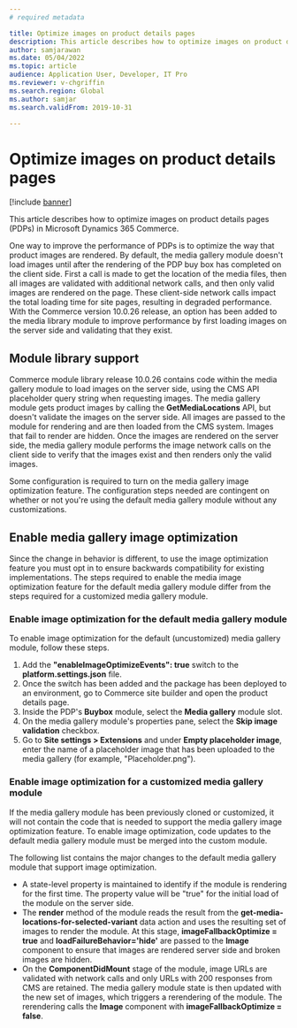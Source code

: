 ```yaml
---
# required metadata

title: Optimize images on product details pages
description: This article describes how to optimize images on product details pages in Microsoft Dynamics 365 Commerce.
author: samjarawan
ms.date: 05/04/2022
ms.topic: article
audience: Application User, Developer, IT Pro
ms.reviewer: v-chgriffin
ms.search.region: Global
ms.author: samjar
ms.search.validFrom: 2019-10-31

---
```

# Optimize images on product details pages

[!include [banner](../includes/banner.md)]

This article describes how to optimize images on product details pages (PDPs) in Microsoft Dynamics 365 Commerce.

One way to improve the performance of PDPs is to optimize the way that product images are rendered. By default, the media gallery module doesn't load images until after the rendering of the PDP buy box has completed on the client side. First a call is made to get the location of the media files, then all images are validated with additional network calls, and then only valid images are rendered on the page. These client-side network calls impact the total loading time for site pages, resulting in degraded performance. With the Commerce version 10.0.26 release, an option has been added to the media library module to improve performance by first loading images on the server side and validating that they exist.

## Module library support

Commerce module library release 10.0.26 contains code within the media gallery module to load images on the server side, using the CMS API placeholder query string when requesting images. The media gallery module gets product images by calling the **GetMediaLocations** API, but doesn't validate the images on the server side. All images are passed to the module for rendering and are then loaded from the CMS system. Images that fail to render are hidden. Once the images are rendered on the server side, the media gallery module performs the image network calls on the client side to verify that the images exist and then renders only the valid images.

Some configuration is required to turn on the media gallery image optimization feature. The configuration steps needed are contingent on whether or not you're using the default media gallery module without any customizations.

## Enable media gallery image optimization

Since the change in behavior is different, to use the image optimization feature you must opt in to ensure backwards compatibility for existing implementations. The steps required to enable the media image optimization feature for the default media gallery module differ from the steps required for a customized media gallery module.

### Enable image optimization for the default media gallery module

To enable image optimization for the default (uncustomized) media gallery module, follow these steps.

1. Add the **"enableImageOptimizeEvents": true** switch to the **platform.settings.json** file.  
1. Once the switch has been added and the package has been deployed to an environment, go to Commerce site builder and open the product details page. 
1. Inside the PDP's **Buybox** module, select the **Media gallery** module slot.
1. On the media gallery module's properties pane, select the **Skip image validation** checkbox.
1. Go to **Site settings \> Extensions** and under **Empty placeholder image**, enter the name of a placeholder image that has been uploaded to the media gallery (for example, "Placeholder.png").

### Enable image optimization for a customized media gallery module

If the media gallery module has been previously cloned or customized, it will not contain the code that is needed to support the media gallery image optimization feature. To enable image optimization, code updates to the default media gallery module must be merged into the custom module.

The following list contains the major changes to the default media gallery module that support image optimization.

- A state-level property is maintained to identify if the module is rendering for the first time. The property value will be "true" for the initial load of the module on the server side.
- The **render** method of the module reads the result from the **get-media-locations-for-selected-variant** data action and uses the resulting set of images to render the module. At this stage, **imageFallbackOptimize = true** and **loadFailureBehavior='hide'** are passed to the **Image** component to ensure that images are rendered server side and broken images are hidden.
- On the **ComponentDidMount** stage of the module, image URLs are validated with network calls and only URLs with 200 responses from CMS are retained. The media gallery module state is then updated with the new set of images, which triggers a rerendering of the module. The rerendering calls the **Image** component with **imageFallbackOptimize = false**.
